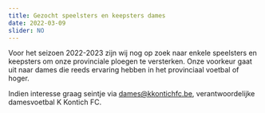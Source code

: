 ```yaml
---
title: Gezocht speelsters en keepsters dames
date: 2022-03-09
slider: NO
---
```

Voor het seizoen 2022-2023 zijn wij nog op zoek naar enkele speelsters en keepsters om onze provinciale ploegen te versterken. Onze voorkeur gaat uit naar dames die reeds ervaring hebben in het provinciaal voetbal of hoger.

Indien interesse graag seintje via [dames@kkontichfc.be](mailto:dames@kkontichfc.be), verantwoordelijke damesvoetbal K Kontich FC.